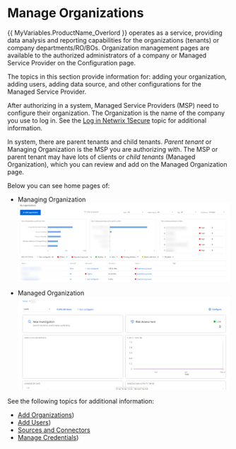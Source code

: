 # Manage Organizations

{{ MyVariables.ProductName_Overlord }} operates as a service, providing data analysis and reporting capabilities for the organizations (tenants) or company departments/RO/BOs. Organization management pages are available to the authorized administrators of a company or Managed Service Provider on the Configuration page.

The topics in this section provide  information for: adding your organization, adding users, adding data source, and other configurations for the Managed Service Provider. 

After authorizing in a system, Managed Service Providers (MSP) need to configure their organization. The Organization is the name of the company you use to log in. See the [Log in Netwrix 1Secure](../LogIn.md)  topic for additional information.

In system, there are parent tenants and child tenants. *Parent tenant* or Managing Organization is the MSP you are authorizing with. The MSP or parent tenant may have lots of clients or *child tenants* (Managed Organization), which you can review and add on the Managed Organization page. 

Below you can see home pages of:

- Managing Organization![](../../../Resources/Images/1Secure/ManagedOrganizations.png)

- Managed Organization![](../../../Resources/Images/1Secure/HomePageManaged.png)

See the following topics for additional information:

- [Add Organizations](AddOrganizations.md)) 
- [Add Users](AddingUsers.md)) 
- [Sources and Connectors](SourcesAndConnectors/README.md) 
- [Manage Credentials](ManagingCredentials.md)) 